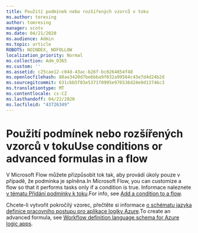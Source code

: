 ```yaml
---
title: Použití podmínek nebo rozšířených vzorců v toku
ms.author: toresing
author: tomresing
manager: scotv
ms.date: 04/21/2020
ms.audience: Admin
ms.topic: article
ROBOTS: NOINDEX, NOFOLLOW
localization_priority: Normal
ms.collection: Adm_O365
ms.custom: ''
ms.assetid: c25cae12-c04d-43ac-b26f-bc0264854f48
ms.openlocfilehash: 88ae3420d7be6bba9f032a99564c43e7d4d24b2d
ms.sourcegitcommit: 631cbb5f03e5371f0995e976536d24e9d13746c3
ms.translationtype: MT
ms.contentlocale: cs-CZ
ms.lasthandoff: 04/22/2020
ms.locfileid: "43726349"
---
```

# <a name="use-conditions-or-advanced-formulas-in-a-flow"></a><span data-ttu-id="b6175-102">Použití podmínek nebo rozšířených vzorců v toku</span><span class="sxs-lookup"><span data-stu-id="b6175-102">Use conditions or advanced formulas in a flow</span></span>

<span data-ttu-id="b6175-103">V Microsoft Flow můžete přizpůsobit tok tak, aby provádí úkoly pouze v případě, že podmínka je splněna.</span><span class="sxs-lookup"><span data-stu-id="b6175-103">In Microsoft Flow, you can customize a flow so that it performs tasks only if a condition is true.</span></span> <span data-ttu-id="b6175-104">Informace naleznete [v tématu Přidání podmínky k toku](https://go.microsoft.com/fwlink/?linkid=872112).</span><span class="sxs-lookup"><span data-stu-id="b6175-104">For info, see [Add a condition to a flow](https://go.microsoft.com/fwlink/?linkid=872112).</span></span>
  
<span data-ttu-id="b6175-105">Chcete-li vytvořit pokročilý vzorec, přečtěte si informace [o schématu jazyka definice pracovního postupu pro aplikace logiky Azure](https://aka.ms/logicexpressions).</span><span class="sxs-lookup"><span data-stu-id="b6175-105">To create an advanced formula, see [Workflow definition language schema for Azure logic apps](https://aka.ms/logicexpressions).</span></span>
  

